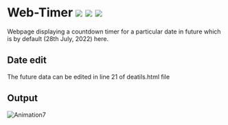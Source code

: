 # Web-Timer ![](https://img.shields.io/badge/-HTML-red) ![](https://img.shields.io/badge/-CSS-orange) ![](https://img.shields.io/badge/-Javascript-blue)
Webpage displaying a countdown timer for a particular date in future which is by default (28th July, 2022) here.

## Date edit
The future data can be edited in line 21 of deatils.html file


## Output

![Animation7](https://user-images.githubusercontent.com/53507833/152880645-88ab20d7-dddf-4818-b13c-f63e26c6bf58.gif)
